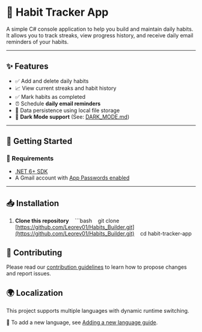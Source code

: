 # 📅 Habit Tracker App

A simple C# console application to help you build and maintain daily habits. It allows you to track streaks, view progress history, and receive daily email reminders of your habits.

---

## ✨ Features

- ✅ Add and delete daily habits
- 📈 View current streaks and habit history
- ✅ Mark habits as completed
- ⏰ Schedule **daily email reminders**
- 💾 Data persistence using local file storage
- 🎨 **Dark Mode support** (See: [DARK_MODE.md](DARK_MODE.md))

---

## 🚀 Getting Started

### 🔧 Requirements

- [.NET 6+ SDK](https://dotnet.microsoft.com/en-us/download)
- A Gmail account with [App Passwords enabled](https://support.google.com/accounts/answer/185833)

---

## 📥 Installation

1. **Clone this repository**
   ```bash
   git clone [https://github.com/Leorev01/Habits_Builder.git](https://github.com/Leorev01/Habits_Builder.git)
   cd habit-tracker-app

## 📝 Contributing

Please read our [contribution guidelines](CONTRIBUTING.md) to learn how to propose changes and report issues.

## 🌍 Localization

This project supports multiple languages with dynamic runtime switching.

📝 To add a new language, see [Adding a new language guide](LOCALIZATION_GUIDE.md).